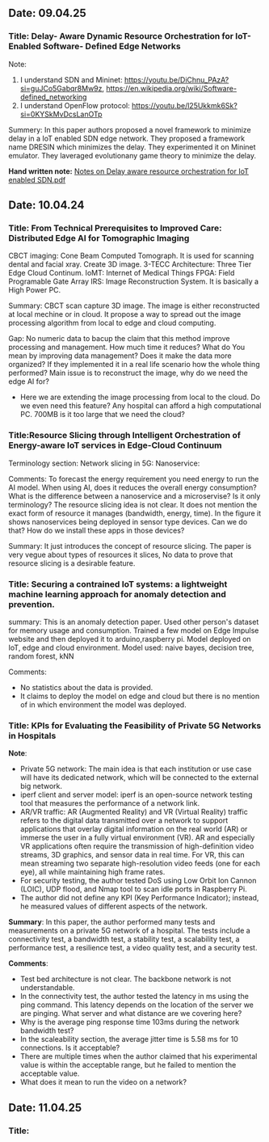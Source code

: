 ## Date: 09.04.25
### Title:  Delay- Aware Dynamic Resource Orchestration for IoT- Enabled Software- Defined Edge Networks

Note: 
1. I understand SDN and Mininet: https://youtu.be/DiChnu_PAzA?si=guJCo5Gabqr8Mw9z, https://en.wikipedia.org/wiki/Software-defined_networking
2. I understand OpenFlow protocol: https://youtu.be/l25Ukkmk6Sk?si=0KYSkMvDcsLanOTp

Summery:
In this paper authors proposed a novel framework to minimize delay in a IoT enabled SDN edge network. They proposed a framework name DRESIN which minimizes the delay. They experimented it on Mininet emulator. They laveraged evolutionany game theory to minimize the delay. 

**Hand written note:** [Notes on Delay aware resource orchestration for IoT enabled SDN.pdf](Notes%20on%20Delay%20aware%20resource%20orchestration%20for%20IoT%20enabled%20SDN.pdf)


## Date: 10.04.24

### Title: From Technical Prerequisites to Improved Care: Distributed Edge AI for Tomographic Imaging

CBCT imaging: Cone Beam Computed Tomograph. It is used for scanning dental and facial xray. Create 3D image.
3-TECC Architecture: Three Tier Edge Cloud Continum. 
IoMT: Internet of Medical Things
FPGA: Field Programable Gate Array
IRS: Image Reconstruction System. It is basically a High Power PC.

Summary: CBCT scan capture 3D image. The image is either reconstructed at local mechine or in cloud. It propose a way to spread out the image processing algorithm from local to edge and cloud computing. 

Gap: No numeric data to bacup the claim that this method improve processing and management. How much time it reduces? What do You mean by improving data management? Does it make the data more organized? If they implemented it in a real life scenario how the whole thing performed? Main issue is to reconstruct the image, why do we need the edge AI for?

- Here we are extending the image processing from local to the cloud. Do we even need this feature? Any hospital can afford a high computational PC. 700MB is it too large that we need the cloud?


### Title:Resource Slicing through Intelligent Orchestration of Energy-aware IoT services in Edge-Cloud Continuum

Terminology section:
Network slicing in 5G: 
Nanoservice: 

Comments:
To forecast the energy requirement you need energy to run the AI model. When using AI, does it reduces the overall energy consumption?
What is the difference between a nanoservice and a microservise? Is it only terminology?
The resource slicing idea is not clear. It does not mention the exact form of resource it manages (bandwidth, energy, time). 
In the figure it shows nanoservices being deployed in sensor type devices. Can we do that? How do we install these apps in those devices? 


Summary: It just introduces the concept of resource slicing. The paper is very vegue about types of resources it slices, No data to prove that resource slicing is a desirable feature.

### Title: Securing a contrained IoT systems: a lightweight machine learning approach for anomaly detection and prevention. 
summary: This is an anomaly detection paper. Used other person's dataset for memory usage and consumption. Trained a few model on Edge Impulse website and then deployed it to arduino,raspberry pi. Model deployed on IoT, edge and cloud environment. 
Model used: naive bayes, decision tree, random forest, kNN

Comments: 
- No statistics about the data is provided.
- It claims to deploy the model on edge and cloud but there is no mention of in which environment the model was deployed.


### Title: KPIs for Evaluating the Feasibility of Private 5G Networks in Hospitals
**Note**:
- Private 5G network: The main idea is that each institution or use case will have its dedicated network, which will be connected to the external big network. 
- iperf client and server model: iperf is an open-source network testing tool that measures the performance of a network link.
- AR/VR traffic: AR (Augmented Reality) and VR (Virtual Reality) traffic refers to the digital data transmitted over a network to support applications that overlay digital information on the real world (AR) or immerse the user in a fully virtual environment (VR). AR and especially VR applications often require the transmission of high-definition video streams, 3D graphics, and sensor data in real time. For VR, this can mean streaming two separate high-resolution video feeds (one for each eye), all while maintaining high frame rates.
- For security testing, the author tested DoS using Low Orbit Ion Cannon (LOIC), UDP flood, and Nmap tool to scan idle ports in Raspberry Pi.
- The author did not define any KPI (Key Performance Indicator); instead, he measured values of different aspects of the network. 

**Summary**:
In this paper, the author performed many tests and measurements on a private 5G network of a hospital. The tests include a  connectivity test, a bandwidth test, a stability test, a scalability test, a performance test, a resilience test, a video quality test, and a security test. 

**Comments**: 
- Test bed architecture is not clear. The backbone network is not understandable.
- In the connectivity test, the author tested the latency in ms using the ping command. This latency depends on the location of the server we are pinging. What server and what distance are we covering here?
- Why is the average ping response time 103ms during the network bandwidth test?
- In the scaleability section, the average jitter time is 5.58 ms for 10 connections. Is it acceptable?
- There are multiple times when the author claimed that his experimental value is within the acceptable range, but he failed to mention the acceptable value.
- What does it mean to run the video on a network?

## Date: 11.04.25
### Title: 














































